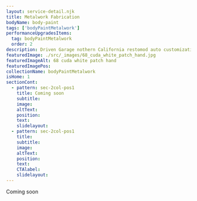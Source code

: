 ```yaml
---
layout: service-detail.njk
title: Metalwork Fabrication
bodyName: body-paint
tags: ['bodyPaintMetalwork']
performanceUpgradesItems:
  tag: bodyPaintMetalwork
  order: 2
description: Driven Garage nothern California restomod auto customization and repair shop
featuredImage: ./src/_images/68_cuda_white_patch_hand.jpg
featuredImageAlt: 68 cuda white patch hand
featuredImagePos: 
collectionName: bodyPaintMetalwork
isHome: 1
sectionCont:
  - pattern: sec-2col-pos1
    title: Coming soon
    subtitle: 
    image:
    altText:
    position: 
    text: 
    slidelayout:
  - pattern: sec-2col-pos1
    title: 
    subtitle: 
    image: 
    altText: 
    position: 
    text: 
    CTAlabel: 
    slidelayout: 
---
```


Coming soon